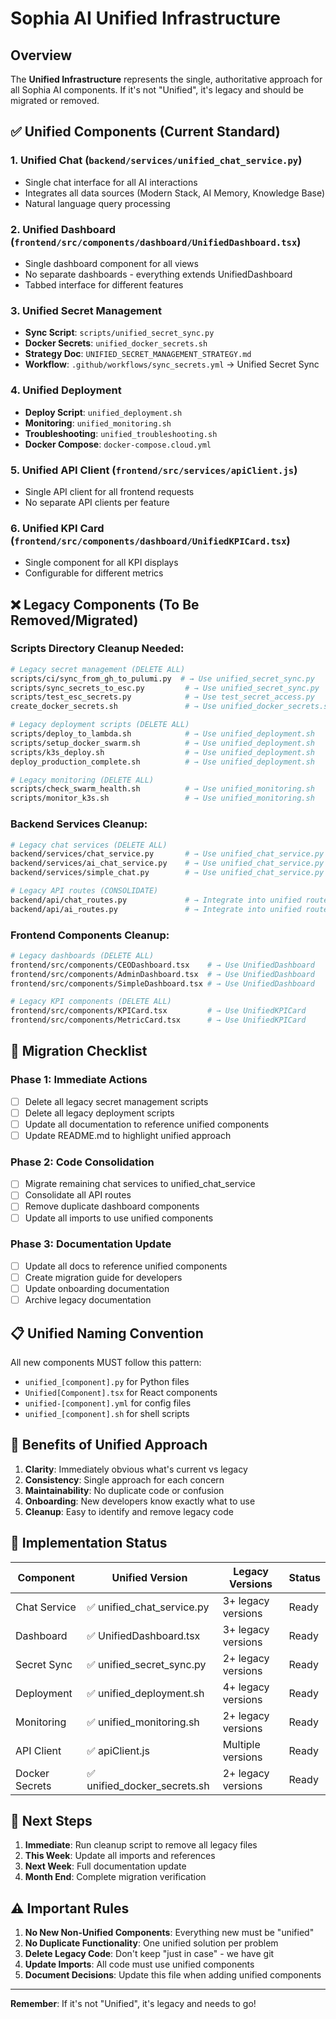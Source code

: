 # Sophia AI Unified Infrastructure

## Overview

The **Unified Infrastructure** represents the single, authoritative approach for all Sophia AI components. If it's not "Unified", it's legacy and should be migrated or removed.

## ✅ Unified Components (Current Standard)

### 1. **Unified Chat** (`backend/services/unified_chat_service.py`)
- Single chat interface for all AI interactions
- Integrates all data sources (Modern Stack, AI Memory, Knowledge Base)
- Natural language query processing

### 2. **Unified Dashboard** (`frontend/src/components/dashboard/UnifiedDashboard.tsx`)
- Single dashboard component for all views
- No separate dashboards - everything extends UnifiedDashboard
- Tabbed interface for different features

### 3. **Unified Secret Management**
- **Sync Script**: `scripts/unified_secret_sync.py`
- **Docker Secrets**: `unified_docker_secrets.sh`
- **Strategy Doc**: `UNIFIED_SECRET_MANAGEMENT_STRATEGY.md`
- **Workflow**: `.github/workflows/sync_secrets.yml` → Unified Secret Sync

### 4. **Unified Deployment**
- **Deploy Script**: `unified_deployment.sh`
- **Monitoring**: `unified_monitoring.sh`
- **Troubleshooting**: `unified_troubleshooting.sh`
- **Docker Compose**: `docker-compose.cloud.yml`

### 5. **Unified API Client** (`frontend/src/services/apiClient.js`)
- Single API client for all frontend requests
- No separate API clients per feature

### 6. **Unified KPI Card** (`frontend/src/components/dashboard/UnifiedKPICard.tsx`)
- Single component for all KPI displays
- Configurable for different metrics

## ❌ Legacy Components (To Be Removed/Migrated)

### Scripts Directory Cleanup Needed:
```bash
# Legacy secret management (DELETE ALL)
scripts/ci/sync_from_gh_to_pulumi.py  # → Use unified_secret_sync.py
scripts/sync_secrets_to_esc.py         # → Use unified_secret_sync.py
scripts/test_esc_secrets.py            # → Use test_secret_access.py
create_docker_secrets.sh               # → Use unified_docker_secrets.sh

# Legacy deployment scripts (DELETE ALL)
scripts/deploy_to_lambda.sh            # → Use unified_deployment.sh
scripts/setup_docker_swarm.sh          # → Use unified_deployment.sh
scripts/k3s_deploy.sh                  # → Use unified_deployment.sh
deploy_production_complete.sh          # → Use unified_deployment.sh

# Legacy monitoring (DELETE ALL)
scripts/check_swarm_health.sh          # → Use unified_monitoring.sh
scripts/monitor_k3s.sh                 # → Use unified_monitoring.sh
```

### Backend Services Cleanup:
```bash
# Legacy chat services (DELETE ALL)
backend/services/chat_service.py       # → Use unified_chat_service.py
backend/services/ai_chat_service.py    # → Use unified_chat_service.py
backend/services/simple_chat.py        # → Use unified_chat_service.py

# Legacy API routes (CONSOLIDATE)
backend/api/chat_routes.py             # → Integrate into unified routes
backend/api/ai_routes.py               # → Integrate into unified routes
```

### Frontend Components Cleanup:
```bash
# Legacy dashboards (DELETE ALL)
frontend/src/components/CEODashboard.tsx    # → Use UnifiedDashboard
frontend/src/components/AdminDashboard.tsx  # → Use UnifiedDashboard
frontend/src/components/SimpleDashboard.tsx # → Use UnifiedDashboard

# Legacy KPI components (DELETE ALL)
frontend/src/components/KPICard.tsx         # → Use UnifiedKPICard
frontend/src/components/MetricCard.tsx      # → Use UnifiedKPICard
```

## 🔄 Migration Checklist

### Phase 1: Immediate Actions
- [ ] Delete all legacy secret management scripts
- [ ] Delete all legacy deployment scripts
- [ ] Update all documentation to reference unified components
- [ ] Update README.md to highlight unified approach

### Phase 2: Code Consolidation
- [ ] Migrate remaining chat services to unified_chat_service
- [ ] Consolidate all API routes
- [ ] Remove duplicate dashboard components
- [ ] Update all imports to use unified components

### Phase 3: Documentation Update
- [ ] Update all docs to reference unified components
- [ ] Create migration guide for developers
- [ ] Update onboarding documentation
- [ ] Archive legacy documentation

## 📋 Unified Naming Convention

All new components MUST follow this pattern:
- `unified_[component].py` for Python files
- `Unified[Component].tsx` for React components
- `unified-[component].yml` for config files
- `unified_[component].sh` for shell scripts

## 🚀 Benefits of Unified Approach

1. **Clarity**: Immediately obvious what's current vs legacy
2. **Consistency**: Single approach for each concern
3. **Maintainability**: No duplicate code or confusion
4. **Onboarding**: New developers know exactly what to use
5. **Cleanup**: Easy to identify and remove legacy code

## 📝 Implementation Status

| Component | Unified Version | Legacy Versions | Status |
|-----------|----------------|-----------------|---------|
| Chat Service | ✅ unified_chat_service.py | 3+ legacy versions | Ready |
| Dashboard | ✅ UnifiedDashboard.tsx | 3+ legacy versions | Ready |
| Secret Sync | ✅ unified_secret_sync.py | 2+ legacy versions | Ready |
| Deployment | ✅ unified_deployment.sh | 4+ legacy versions | Ready |
| Monitoring | ✅ unified_monitoring.sh | 2+ legacy versions | Ready |
| API Client | ✅ apiClient.js | Multiple versions | Ready |
| Docker Secrets | ✅ unified_docker_secrets.sh | 2+ legacy versions | Ready |

## 🎯 Next Steps

1. **Immediate**: Run cleanup script to remove all legacy files
2. **This Week**: Update all imports and references
3. **Next Week**: Full documentation update
4. **Month End**: Complete migration verification

## ⚠️ Important Rules

1. **No New Non-Unified Components**: Everything new must be "unified"
2. **No Duplicate Functionality**: One unified solution per problem
3. **Delete Legacy Code**: Don't keep "just in case" - we have git
4. **Update Imports**: All code must use unified components
5. **Document Decisions**: Update this file when adding unified components

---

**Remember**: If it's not "Unified", it's legacy and needs to go!
